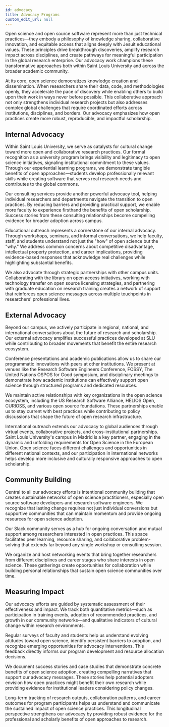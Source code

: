 ```yaml
---
id: advocacy
title: Advocacy Programs
custom_edit_url: null
---
```


Open science and open source software represent more than just technical practices—they embody a philosophy of knowledge sharing, collaborative innovation, and equitable access that aligns deeply with Jesuit educational values. These principles drive breakthrough discoveries, amplify research impact across disciplines, and create pathways for meaningful participation in the global research enterprise. Our advocacy work champions these transformative approaches both within Saint Louis University and across the broader academic community.

At its core, open science democratizes knowledge creation and dissemination. When researchers share their data, code, and methodologies openly, they accelerate the pace of discovery while enabling others to build upon their work in ways never before possible. This collaborative approach not only strengthens individual research projects but also addresses complex global challenges that require coordinated efforts across institutions, disciplines, and borders. Our advocacy emphasizes how open practices create more robust, reproducible, and impactful scholarship.

## Internal Advocacy

Within Saint Louis University, we serve as catalysts for cultural change toward more open and collaborative research practices. Our formal recognition as a university program brings visibility and legitimacy to open science initiatives, signaling institutional commitment to these values. Through our experiential learning programs, we demonstrate tangible benefits of open approaches—students develop professionally relevant skills while creating software that serves real research needs and contributes to the global commons.

Our consulting services provide another powerful advocacy tool, helping individual researchers and departments navigate the transition to open practices. By reducing barriers and providing practical support, we enable more faculty to experience firsthand the benefits of open scholarship. Success stories from these consulting relationships become compelling evidence for broader adoption across campus.

<!-- I want this to be true, but we're not there yet with governance and policy. I need to talk with Min, and Ken about making these things real. This is a key piece to make our work more effective on campus-->
<!-- We advocate through strategic participation in university governance and policy discussions. When new data management requirements, intellectual property policies, or research assessment criteria are developed, we ensure that open science perspectives are represented. Our team contributes to faculty senate discussions, research policy committees, and strategic planning processes, helping shape institutional frameworks that support rather than hinder open practices. -->

Educational outreach represents a cornerstone of our internal advocacy. Through workshops, seminars, and informal conversations, we help faculty, staff, and students understand not just the "how" of open science but the "why." We address common concerns about competitive disadvantage, intellectual property protection, and career implications, providing evidence-based responses that acknowledge real challenges while highlighting substantial benefits.

We also advocate through strategic partnerships with other campus units. Collaborating with the library on open access initiatives, working with technology transfer on open source licensing strategies, and partnering with graduate education on research training creates a network of support that reinforces open science messages across multiple touchpoints in researchers' professional lives.

## External Advocacy

Beyond our campus, we actively participate in regional, national, and international conversations about the future of research and scholarship. Our external advocacy amplifies successful practices developed at SLU while contributing to broader movements that benefit the entire research ecosystem.

Conference presentations and academic publications allow us to share our programmatic innovations with peers at other institutions. We present at venues like the Research Software Engineers Conference, FOSSY, The United Nations OSPOS for Good symposium, and disciplinary meetings to demonstrate how academic institutions can effectively support open science through structured programs and dedicated resources.

We maintain active relationships with key organizations in the open science ecosystem, including the US Research Software Alliance, HELIOS Open, CURIOSS, and various open source foundations. These partnerships enable us to stay current with best practices while contributing to policy discussions that shape the future of open research infrastructure.

International outreach extends our advocacy to global audiences through virtual events, collaborative projects, and cross-institutional partnerships. Saint Louis University's campus in Madrid is a key partner, engaging in the dynamic and unfolding requirements for Open Science in the European Union. Open science faces different challenges and opportunities in different national contexts, and our participation in international networks helps develop more inclusive and culturally responsive approaches to open scholarship.

## Community Building

Central to all our advocacy efforts is intentional community building that creates sustainable networks of open science practitioners, especially open source software developers and research software engineers. We recognize that lasting change requires not just individual conversions but supportive communities that can maintain momentum and provide ongoing resources for open science adoption.

Our Slack community serves as a hub for ongoing conversation and mutual support among researchers interested in open practices. This space facilitates peer learning, resource sharing, and collaborative problem-solving that extends far beyond any single workshop or consulting session.

We organize and host networking events that bring together researchers from different disciplines and career stages who share interests in open science. These gatherings create opportunities for collaboration while building personal relationships that sustain open science communities over time.

<!-- Mentorship programs connect experienced open science practitioners with newcomers, creating pathways for knowledge transfer and professional development. These relationships help ensure that open science expertise continues to grow and spread throughout research communities. -->

## Measuring Impact

Our advocacy efforts are guided by systematic assessment of their effectiveness and impact. We track both quantitative metrics—such as participation in training events, adoption of recommended practices, and growth in our community networks—and qualitative indicators of cultural change within research environments.

Regular surveys of faculty and students help us understand evolving attitudes toward open science, identify persistent barriers to adoption, and recognize emerging opportunities for advocacy interventions. This feedback directly informs our program development and resource allocation decisions.

We document success stories and case studies that demonstrate concrete benefits of open science adoption, creating compelling narratives that support our advocacy messages. These stories help potential adopters envision how open practices might benefit their own research while providing evidence for institutional leaders considering policy changes.

Long-term tracking of research outputs, collaboration patterns, and career outcomes for program participants helps us understand and communicate the sustained impact of open science practices. This longitudinal perspective strengthens our advocacy by providing robust evidence for the professional and scholarly benefits of open approaches to research.